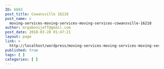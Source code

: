 ```yaml
---
ID: 6683
post_title: Cowansville 16218
post_name: >
  moving-services-moving-services-moving-services-cowansville-16218
author: mrgabonijeff@gmail.com
post_date: 2018-03-28 01:47:21
layout: page
link: >
  http://localhost/wordpress/moving-services-moving-services-moving-services-cowansville-16218/
published: true
tags: [ ]
categories: [ ]
---
```

